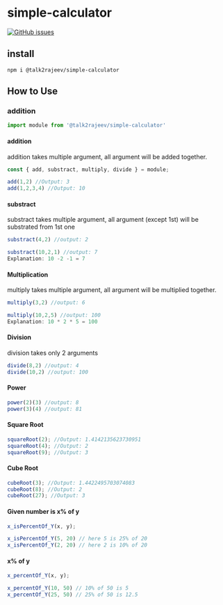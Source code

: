 # simple-calculator

[![GitHub issues](https://img.shields.io/github/issues/talk2rajeev/simple-calculator.svg)](https://github.com/talk2rajeev/simple-calculator/issues)

## install
```
npm i @talk2rajeev/simple-calculator
```

## How to Use

### addition
```javascript
import module from '@talk2rajeev/simple-calculator'
```

#### addition
addition takes multiple argument, all argument will be added together.
```javascript
const { add, substract, multiply, divide } = module;

add(1,2) //Output: 3
add(1,2,3,4) //Output: 10
```

#### substract
substract takes multiple argument, all argument (except 1st) will be substrated from 1st one
```javascript
substract(4,2) //output: 2

substract(10,2,1) //output: 7
Explanation: 10 -2 -1 = 7
```

#### Multiplication
multiply takes multiple argument, all argument will be multiplied together.
```javascript
multiply(3,2) //output: 6

multiply(10,2,5) //output: 100
Explanation: 10 * 2 * 5 = 100
```


#### Division
division takes only 2 arguments
```javascript
divide(8,2) //output: 4
divide(10,2) //output: 100
```

#### Power
```javascript
power(2)(3) //output: 8
power(3)(4) //output: 81
```


#### Square Root

```javascript
squareRoot(2); //Output: 1.4142135623730951
squareRoot(4); //Output: 2
squareRoot(9); //Output: 3
```

#### Cube Root

```javascript
cubeRoot(3); //Output: 1.4422495703074083
cubeRoot(8); //Output: 2
cubeRoot(27); //Output: 3
```

#### Given number is x% of y

```javascript
x_isPercentOf_Y(x, y); 

x_isPercentOf_Y(5, 20) // here 5 is 25% of 20
x_isPercentOf_Y(2, 20) // here 2 is 10% of 20
```


#### x% of y

```javascript
x_percentOf_Y(x, y); 

x_percentOf_Y(10, 50) // 10% of 50 is 5
x_percentOf_Y(25, 50) // 25% of 50 is 12.5
```